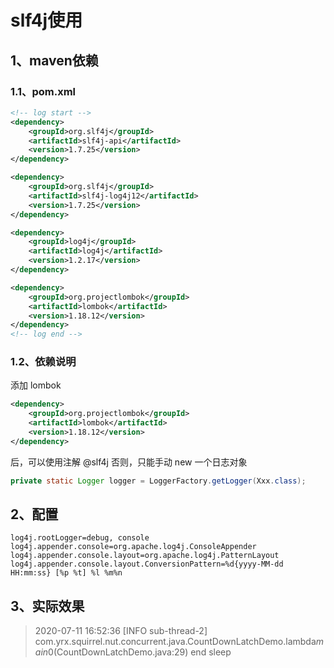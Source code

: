 # slf4j使用

## 1、maven依赖
### 1.1、pom.xml
```xml
<!-- log start -->
<dependency>
    <groupId>org.slf4j</groupId>
    <artifactId>slf4j-api</artifactId>
    <version>1.7.25</version>
</dependency>

<dependency>
    <groupId>org.slf4j</groupId>
    <artifactId>slf4j-log4j12</artifactId>
    <version>1.7.25</version>
</dependency>

<dependency>
    <groupId>log4j</groupId>
    <artifactId>log4j</artifactId>
    <version>1.2.17</version>
</dependency>

<dependency>
    <groupId>org.projectlombok</groupId>
    <artifactId>lombok</artifactId>
    <version>1.18.12</version>
</dependency>
<!-- log end -->
```

### 1.2、依赖说明
添加 lombok

```xml
<dependency>
    <groupId>org.projectlombok</groupId>
    <artifactId>lombok</artifactId>
    <version>1.18.12</version>
</dependency>
```

后，可以使用注解 @slf4j
否则，只能手动 new 一个日志对象

```java
private static Logger logger = LoggerFactory.getLogger(Xxx.class);
```

## 2、配置

```properties
log4j.rootLogger=debug, console
log4j.appender.console=org.apache.log4j.ConsoleAppender
log4j.appender.console.layout=org.apache.log4j.PatternLayout
log4j.appender.console.layout.ConversionPattern=%d{yyyy-MM-dd HH:mm:ss} [%p %t] %l %m%n
```

## 3、实际效果

> 2020-07-11 16:52:36 [INFO sub-thread-2] com.yrx.squirrel.nut.concurrent.java.CountDownLatchDemo.lambda$main$0(CountDownLatchDemo.java:29)  end sleep